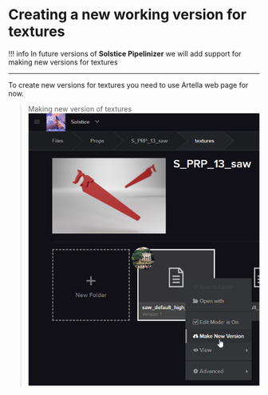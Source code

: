 # **Creating a new working version for textures**

!!! info
    In future versions of **Solstice Pipelinizer** we will add support for making new versions for textures

***

To create new versions for textures you need to use Artella web page for now.

> Making new version of textures
![Solstice Working Button](../../../img/textures_working_0.png?style=centerme)
